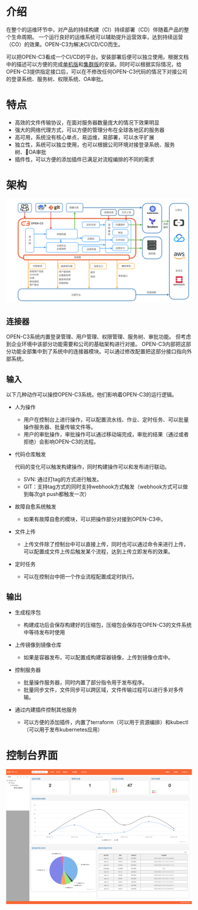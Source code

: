 # 介绍

在整个的运维环节中，对产品的持续构建（CI）持续部署（CD）伴随着产品的整个生命周期。
一个运行良好的运维系统可以辅助提升运营效率，达到持续运营（CO）的效果。OPEN-C3为解决CI/CD/CO而生。

可以把OPEN-C3看成一个CI/CD的平台。安装部署后便可以独立使用。根据文档中的描述可以方便的完成[单机版](/单机版安装/README.md)和[集群版](/集群版安装/README.md)的安装。同时可以根据实际情况，给OPEN-C3提供指定接口后，可以在不修改任何OPEN-C3代码的情况下对接公司的登录系统、服务树、权限系统、OA审批。

# 特点

* 高效的文件传输协议，在面对服务器数量庞大的情况下效果明显
* 强大的网络代理方式，可以方便的管理分布在全球各地区的服务器
* 高可用，系统没有核心单点，易运维，易部署，可以水平扩展
* 独立性，系统可以独立使用，也可以根据公司环境对接登录系统、服务树、OA审批
* 插件性，可以方便的添加插件已满足对流程编排的不同的需求

# 架构

![架构图](/介绍/images/架构图.png)

## 连接器

OPEN-C3系统内置登录管理、用户管理、权限管理、服务树、审批功能。
但考虑到企业环境中该部分功能需要和公司的基础架构进行对接。
OPEN-C3内部把这部分功能全部集中到了系统中的连接器模块。可以通过修改配置把这部分接口指向外部系统。

## 输入

以下几种动作可以操控OPEN-C3系统。他们影响着OPEN-C3的运行逻辑。

* 人为操作
   * 用户在控制台上进行操作，可以配置流水线、作业、定时任务、可以批量操作服务器、批量传输文件等。
   * 用户的审批操作，审批操作可以通过移动端完成，审批的结果（通过或者拒绝）会影响OPEN-C3的流程。


* 代码仓库触发

    代码的变化可以触发构建操作，同时构建操作可以和发布进行联动。

   * SVN: 通过打tag的方式进行触发。
   * GIT：支持tag方式的同时支持webhook方式触发（webhook方式可以做到每次git push都触发一次）


* 故障自愈系统触发

   * 如果有故障自愈的模块，可以把操作部分对接到OPEN-C3中。


* 文件上传

    * 上传文件除了控制台中可以直接上传，同时也可以通过命令来进行上传，可以配置成文件上传后触发某个流程，达到上传立即发布的效果。


* 定时任务

    * 可以在控制台中把一个作业流程配置成定时执行。

## 输出

* 生成程序包

   * 构建成功后会保存构建好的压缩包，压缩包会保存在OPEN-C3的文件系统中等待发布时使用


* 上传镜像到镜像仓库

    * 如果是容器发布，可以配置成构建容器镜像，上传到镜像仓库中。


* 控制服务器

    * 批量操作服务器，同时内置了部分指令用于发布程序。
    * 批量同步文件，文件同步可以跨区域，文件传输过程可以进行多对多传输。


* 通过内建插件控制其他服务

    * 可以方便的添加插件，内置了terraform（可以用于资源编排）和kubectl（可以用于发布kubernetes应用）


# 控制台界面

![仪表盘](/介绍/images/仪表盘.png)
